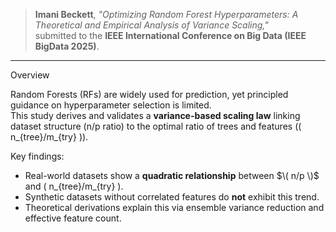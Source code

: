 > **Imani Beckett**, *"Optimizing Random Forest Hyperparameters: A Theoretical and Empirical Analysis of Variance Scaling,"*  
> submitted to the **IEEE International Conference on Big Data (IEEE BigData 2025)**.

---

Overview

Random Forests (RFs) are widely used for prediction, yet principled guidance on hyperparameter selection is limited.  
This study derives and validates a **variance-based scaling law** linking dataset structure (n/p ratio) to the optimal ratio of trees and features (\( n_{tree}/m_{try} \)).  

Key findings:
- Real-world datasets show a **quadratic relationship** between $\( n/p \)$ and \( n_{tree}/m_{try} \).
- Synthetic datasets without correlated features do **not** exhibit this trend.
- Theoretical derivations explain this via ensemble variance reduction and effective feature count.
